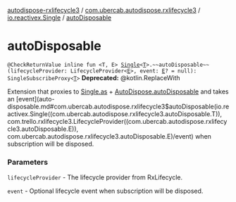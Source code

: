 [autodispose-rxlifecycle3](../../index.md) / [com.ubercab.autodispose.rxlifecycle3](../index.md) / [io.reactivex.Single](index.md) / [autoDisposable](./auto-disposable.md)

# autoDisposable

`@CheckReturnValue inline fun <T, E> `[`Single`](http://reactivex.io/RxJava/2.x/javadoc/io/reactivex/Single.html)`<`[`T`](auto-disposable.md#T)`>.~~autoDisposable~~(lifecycleProvider: LifecycleProvider<`[`E`](auto-disposable.md#E)`>, event: `[`E`](auto-disposable.md#E)`? = null): SingleSubscribeProxy<`[`T`](auto-disposable.md#T)`>`
**Deprecated:** @kotlin.ReplaceWith

Extension that proxies to [Single.as](http://reactivex.io/RxJava/2.x/javadoc/io/reactivex/Single.html) + [AutoDispose.autoDisposable](#) and takes an [event](auto-disposable.md#com.ubercab.autodispose.rxlifecycle3$autoDisposable(io.reactivex.Single((com.ubercab.autodispose.rxlifecycle3.autoDisposable.T)), com.trello.rxlifecycle3.LifecycleProvider((com.ubercab.autodispose.rxlifecycle3.autoDisposable.E)), com.ubercab.autodispose.rxlifecycle3.autoDisposable.E)/event) when
subscription will be disposed.

### Parameters

`lifecycleProvider` - The lifecycle provider from RxLifecycle.

`event` - Optional lifecycle event when subscription will be disposed.